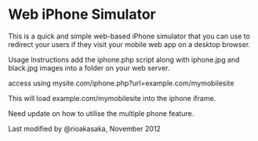 Web iPhone Simulator
=============

This is a quick and simple web-based iPhone simulator that you can use to redirect your users if they visit your mobile web app on a desktop browser.

Usage Instructions
add the iphone.php script along with iphone.jpg and black.jpg images into a folder on your web server.

access using mysite.com/iphone.php?url=example.com/mymobilesite

This will load example.com/mymobilesite into the iphone iframe.

Need update on how to utilise the multiple phone feature.

Last modified by @rioakasaka, November 2012
